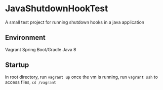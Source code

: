 # JavaShutdownHookTest
A small test project for running shutdown hooks in a java application


## Environment
Vagrant
Spring Boot/Gradle
Java 8

## Startup
in root directory, run `vagrant up`
once the vm is running, run `vagrant ssh`
to access files, `cd /vagrant`
